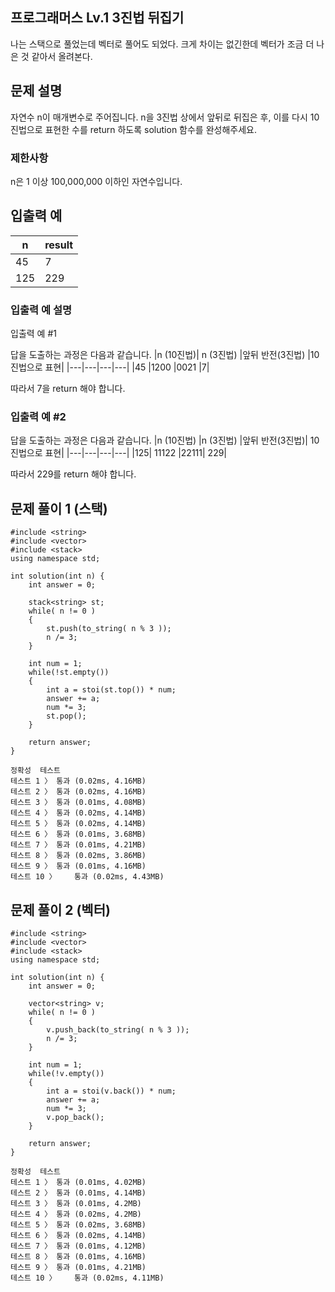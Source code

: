## 프로그래머스 Lv.1 3진법 뒤집기
나는 스택으로 풀었는데 벡터로 풀어도 되었다. 크게 차이는 없긴한데 벡터가 조금 더 나은 것 같아서 올려본다.

## 문제 설명
자연수 n이 매개변수로 주어집니다. n을 3진법 상에서 앞뒤로 뒤집은 후, 
이를 다시 10진법으로 표현한 수를 return 하도록 solution 함수를 완성해주세요.

### 제한사항
n은 1 이상 100,000,000 이하인 자연수입니다.

## 입출력 예
| n	| result |
|---|---|
|45	|7|
|125|	229|
### 입출력 예 설명
입출력 예 #1

답을 도출하는 과정은 다음과 같습니다.
|n (10진법)|	n (3진법)	|앞뒤 반전(3진법)	|10진법으로 표현|
|---|---|---|---|
|45	|1200	|0021	|7|

따라서 7을 return 해야 합니다.
### 입출력 예 #2

답을 도출하는 과정은 다음과 같습니다.
|n (10진법)	|n (3진법)	|앞뒤 반전(3진법)|	10진법으로 표현|
|---|---|---|---|
|125|	11122	|22111|	229|

따라서 229를 return 해야 합니다.

## 문제 풀이 1 (스택)
```
#include <string>
#include <vector>
#include <stack>
using namespace std;

int solution(int n) {
    int answer = 0;
    
    stack<string> st;
    while( n != 0 )
    {
        st.push(to_string( n % 3 ));
        n /= 3;
    }
    
    int num = 1;
    while(!st.empty())
    {
        int a = stoi(st.top()) * num;
        answer += a;
        num *= 3;
        st.pop();
    }
    
    return answer;
}
```
```
정확성  테스트
테스트 1 〉	통과 (0.02ms, 4.16MB)
테스트 2 〉	통과 (0.02ms, 4.16MB)
테스트 3 〉	통과 (0.01ms, 4.08MB)
테스트 4 〉	통과 (0.02ms, 4.14MB)
테스트 5 〉	통과 (0.02ms, 4.14MB)
테스트 6 〉	통과 (0.01ms, 3.68MB)
테스트 7 〉	통과 (0.01ms, 4.21MB)
테스트 8 〉	통과 (0.02ms, 3.86MB)
테스트 9 〉	통과 (0.01ms, 4.16MB)
테스트 10 〉	통과 (0.02ms, 4.43MB)
```

## 문제 풀이 2 (벡터)
```
#include <string>
#include <vector>
#include <stack>
using namespace std;

int solution(int n) {
    int answer = 0;
    
    vector<string> v;
    while( n != 0 )
    {
        v.push_back(to_string( n % 3 ));
        n /= 3;
    }
    
    int num = 1;
    while(!v.empty())
    {
        int a = stoi(v.back()) * num;
        answer += a;
        num *= 3;
        v.pop_back();
    }
    
    return answer;
}
```
```
정확성  테스트
테스트 1 〉	통과 (0.01ms, 4.02MB)
테스트 2 〉	통과 (0.01ms, 4.14MB)
테스트 3 〉	통과 (0.01ms, 4.2MB)
테스트 4 〉	통과 (0.02ms, 4.2MB)
테스트 5 〉	통과 (0.02ms, 3.68MB)
테스트 6 〉	통과 (0.02ms, 4.14MB)
테스트 7 〉	통과 (0.01ms, 4.12MB)
테스트 8 〉	통과 (0.01ms, 4.16MB)
테스트 9 〉	통과 (0.01ms, 4.21MB)
테스트 10 〉	통과 (0.02ms, 4.11MB)
```
